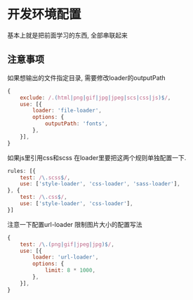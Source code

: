 # 开发环境配置

基本上就是把前面学习的东西, 全部串联起来  

## 注意事项

如果想输出的文件指定目录, 需要修改loader的outputPath

``` js
{
    exclude: /.(html|png|gif|jpg|jpeg|scs|css|js)$/,
    use: [{
        loader: 'file-loader',
        options: {
            outputPath: 'fonts',
        },
    }],
}
```

如果js里引用css和scss 在loader里要把这两个规则单独配置一下.

``` js
rules: [{
    test: /\.scss$/,
    use: ['style-loader', 'css-loader', 'sass-loader'],
}, {
    test: /\.css$/,
    use: ['style-loader', 'css-loader'],
}]
```

注意一下配置url-loader 限制图片大小的配置写法

``` js
{
    test: /\.(png|gif|jpeg|jpg)$/,
    use: [{
        loader: 'url-loader',
        options: {
            limit: 8 * 1000,
        },
    }],
}
```
